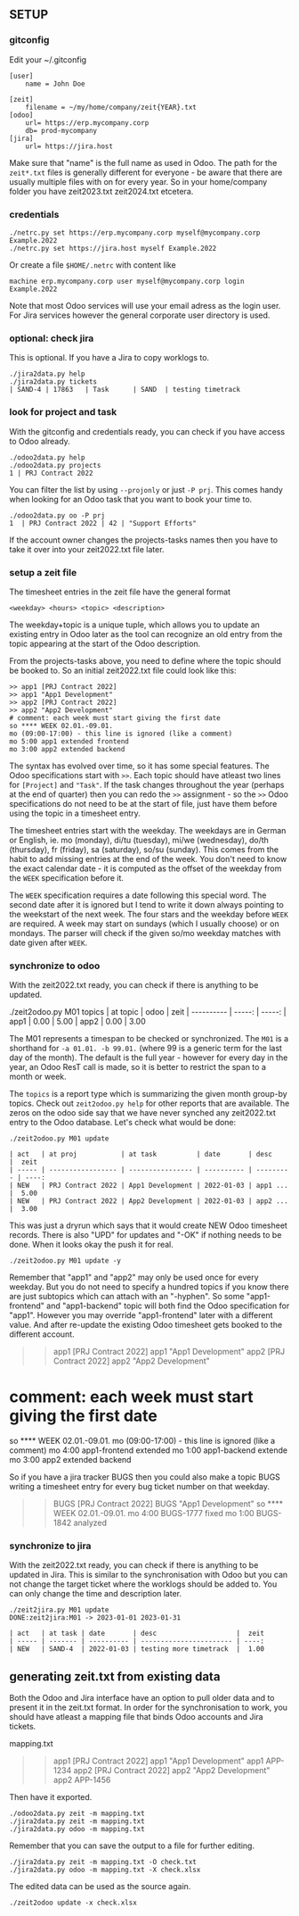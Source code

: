 ## SETUP

### gitconfig

Edit your ~/.gitconfig 

    [user]
        name = John Doe

    [zeit]
        filename = ~/my/home/company/zeit{YEAR}.txt
    [odoo]
        url= https://erp.mycompany.corp
        db= prod-mycompany
    [jira]
        url= https://jira.host

Make sure that "name" is the full name as used in Odoo. The path for 
the `zeit*.txt` files is generally different for everyone - be aware
that there are usually multiple files with on for every year. So in
your home/company folder you have zeit2023.txt zeit2024.txt etcetera.

### credentials

    ./netrc.py set https://erp.mycompany.corp myself@mycompany.corp Example.2022
    ./netrc.py set https://jira.host myself Example.2022

Or create a file `$HOME/.netrc` with content like

    machine erp.mycompany.corp user myself@mycompany.corp login Example.2022

Note that most Odoo services will use your email adress as the login
user. For Jira services however the general corporate user directory
is used.

### optional: check jira

This is optional. If you have a Jira to copy worklogs to.

    ./jira2data.py help
    ./jira2data.py tickets
    | SAND-4 | 17863   | Task      | SAND  | testing timetrack

### look for project and task

With the gitconfig and credentials ready, you can check if you have
access to Odoo already.

    ./odoo2data.py help
    ./odoo2data.py projects
    1 | PRJ Contract 2022

You can filter the list by using `--projonly` or just `-P prj`. This
comes handy when looking for an Odoo task that you want to book your
time to.

    ./odoo2data.py oo -P prj
    1  | PRJ Contract 2022 | 42 | "Support Efforts"

If the account owner changes the projects-tasks names then you have
to take it over into your zeit2022.txt file later.

### setup a zeit file

The timesheet entries in the zeit file have the general format

    <weekday> <hours> <topic> <description>

The weekday+topic is a unique tuple, which allows you to update
an existing entry in Odoo later as the tool can recognize an old
entry from the topic appearing at the start of the Odoo description.

From the projects-tasks above, you need to define where the topic
should be booked to. So an initial zeit2022.txt file could look
like this:

    >> app1 [PRJ Contract 2022]
    >> app1 "App1 Development"
    >> app2 [PRJ Contract 2022]
    >> app2 "App2 Development"
    # comment: each week must start giving the first date
    so **** WEEK 02.01.-09.01.
    mo (09:00-17:00) - this line is ignored (like a comment)
    mo 5:00 app1 extended frontend
    mo 3:00 app2 extended backend

The syntax has evolved over time, so it has some special features.
The Odoo specifications start with `>>`. Each topic should have
atleast two lines for `[Project]` and `"Task"`. If the task changes
throughout the year (perhaps at the end of quarter) then you can
redo the `>>` assignment - so the `>>` Odoo specifications do not
need to be at the start of file, just have them before using the
topic in a timesheet entry.

The timesheet entries start with the weekday. The weekdays are in
German or English, ie. mo (monday), di/tu (tuesday), mi/we (wednesday), 
do/th (thursday), fr (friday), sa (saturday), so/su (sunday). This comes 
from the habit to add missing entries at the end of the week. You don't 
need to know the exact calendar date - it is computed as the offset of 
the weekday from the `WEEK` specification before it.

The `WEEK` specification requires a date following this special
word. The second date after it is ignored but I tend to write
it down always pointing to the weekstart of the next week. The
four stars and the weekday before `WEEK` are required. A week
may start on sundays (which I usually choose) or on mondays.
The parser will check if the given so/mo weekday matches with 
date given after `WEEK`.

### synchronize to odoo

With the zeit2022.txt ready, you can check if there is anything
to be updated.

   ./zeit2odoo.py M01 topics
   | at topic   |   odoo |   zeit
   | ---------- | -----: | -----:
   | app1       |   0.00 |   5.00
   | app2       |   0.00 |   3.00

The M01 represents a timespan to be checked or synchronized. The
`M01` is a shorthand for `-a 01.01. -b 99.01.` (where 99 is a 
generic term for the last day of the month). The default is the
full year - however for every day in the year, an Odoo ResT call
is made, so it is better to restrict the span to a month or week.

The `topics` is a report type which is summarizing the given month 
group-by topics. Check out `zeit2odoo.py help` for other reports
that are available. The zeros on the odoo side say that we have
never synched any zeit2022.txt entry to the Odoo database. Let's
check what would be done:

    ./zeit2odoo.py M01 update

    | act   | at proj           | at task          | date       | desc      |  zeit
    | ----- | ----------------- | ---------------- | ---------- | --------- | ----:
    | NEW   | PRJ Contract 2022 | App1 Development | 2022-01-03 | app1 ...  |  5.00
    | NEW   | PRJ Contract 2022 | App2 Development | 2022-01-03 | app2 ...  |  3.00

This was just a dryrun which says that it would create NEW Odoo timesheet
records. There is also "UPD" for updates and "-OK" if nothing needs to be
done. When it looks okay the push it for real.

    ./zeit2odoo.py M01 update -y

Remember that "app1" and "app2" may only be used once for every weekday. But
you do not need to specify a hundred topics if you know there are just subtopics
which can attach with an "-hyphen". So some "app1-frontend" and "app1-backend"
topic will both find the Odoo specification for "app1". However you may override
"app1-frontend" later with a different value. And after re-update the existing
Odoo timesheet gets booked to the different account.

   >> app1 [PRJ Contract 2022]
   >> app1 "App1 Development"
   >> app2 [PRJ Contract 2022]
   >> app2 "App2 Development"
   # comment: each week must start giving the first date
   so **** WEEK 02.01.-09.01.
   mo (09:00-17:00) - this line is ignored (like a comment)
   mo 4:00 app1-frontend extended
   mo 1:00 app1-backend extende
   mo 3:00 app2 extended backend

So if you have a jira tracker BUGS then you could also make a topic BUGS
writing a timesheet entry for every bug ticket number on that weekday.

   >> BUGS [PRJ Contract 2022]
   >> BUGS "App1 Development"
   so **** WEEK 02.01.-09.01.
   mo 4:00 BUGS-1777 fixed
   mo 1:00 BUGS-1842 analyzed

### synchronize to jira

With the zeit2022.txt ready, you can check if there is anything
to be updated in Jira. This is similar to the synchronisation 
with Odoo but you can not change the target ticket where the
worklogs should be added to. You can only change the time and
description later.

    ./zeit2jira.py M01 update
    DONE:zeit2jira:M01 -> 2023-01-01 2023-01-31

    | act   | at task | date       | desc                    |  zeit
    | ----- | ------- | ---------- | ----------------------- | ----:
    | NEW   | SAND-4  | 2022-01-03 | testing more timetrack  |  1.00

## generating zeit.txt from existing data

Both the Odoo and Jira interface have an option to pull older data
and to present it in the zeit.txt format. In order for the synchronisation
to work, you should have atleast a mapping file that binds Odoo accounts
and Jira tickets.

   mapping.txt
   >> app1 [PRJ Contract 2022]
   >> app1 "App1 Development"
   >> app1 APP-1234
   >> app2 [PRJ Contract 2022]
   >> app2 "App2 Development"
   >> app2 APP-1456
 
Then have it exported.

    ./odoo2data.py zeit -m mapping.txt
    ./jira2data.py zeit -m mapping.txt
    ./jira2data.py odoo -m mapping.txt

Remember that you can save the output to a file for further editing.

    ./jira2data.py zeit -m mapping.txt -O check.txt
    ./jira2data.py odoo -m mapping.txt -X check.xlsx

The edited data can be used as the source again.

    ./zeit2odoo update -x check.xlsx
